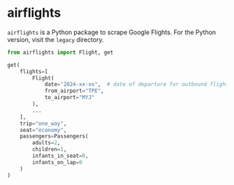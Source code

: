 # airflights

`airflights` is a Python package to scrape Google Flights. For the Python version, visit the `legacy` directory.

```python
from airflights import Flight, get

get(
    flights=[
        Flight(
            date="2024-xx-xx",  # date of departure for outbound flight
            from_airport="TPE",
            to_airport="MYJ"
        ),
        ...
    ],
    trip="one_way",
    seat="economy",
    passengers=Passengers(
        adults=2,
        children=1,
        infants_in_seat=0,
        infants_on_lap=0
    )
)
```
